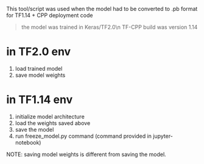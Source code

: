 This tool/script was used when the model had to be converted to .pb format for TF1.14 + CPP deployment code

> the model was trained in Keras/TF2.0\n 
> TF-CPP build was version 1.14


# in TF2.0 env
1. load trained model
2. save model weights

# in TF1.14 env
1. initialize model architecture
2. load the weights saved above
3. save the model
4. run freeze_model.py command (command provided in jupyter-notebook)


NOTE: saving model weights is different from saving the model.

